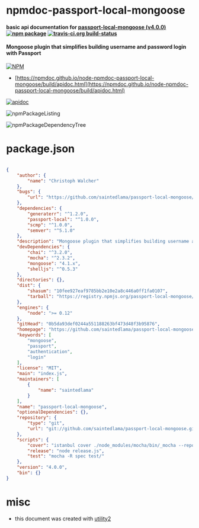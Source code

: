# npmdoc-passport-local-mongoose

#### basic api documentation for  [passport-local-mongoose (v4.0.0)](https://github.com/saintedlama/passport-local-mongoose#readme)  [![npm package](https://img.shields.io/npm/v/npmdoc-passport-local-mongoose.svg?style=flat-square)](https://www.npmjs.org/package/npmdoc-passport-local-mongoose) [![travis-ci.org build-status](https://api.travis-ci.org/npmdoc/node-npmdoc-passport-local-mongoose.svg)](https://travis-ci.org/npmdoc/node-npmdoc-passport-local-mongoose)

#### Mongoose plugin that simplifies building username and password login with Passport

[![NPM](https://nodei.co/npm/passport-local-mongoose.png?downloads=true&downloadRank=true&stars=true)](https://www.npmjs.com/package/passport-local-mongoose)

- [https://npmdoc.github.io/node-npmdoc-passport-local-mongoose/build/apidoc.html](https://npmdoc.github.io/node-npmdoc-passport-local-mongoose/build/apidoc.html)

[![apidoc](https://npmdoc.github.io/node-npmdoc-passport-local-mongoose/build/screenCapture.buildCi.browser.%252Ftmp%252Fbuild%252Fapidoc.html.png)](https://npmdoc.github.io/node-npmdoc-passport-local-mongoose/build/apidoc.html)

![npmPackageListing](https://npmdoc.github.io/node-npmdoc-passport-local-mongoose/build/screenCapture.npmPackageListing.svg)

![npmPackageDependencyTree](https://npmdoc.github.io/node-npmdoc-passport-local-mongoose/build/screenCapture.npmPackageDependencyTree.svg)



# package.json

```json

{
    "author": {
        "name": "Christoph Walcher"
    },
    "bugs": {
        "url": "https://github.com/saintedlama/passport-local-mongoose/issues"
    },
    "dependencies": {
        "generaterr": "^1.2.0",
        "passport-local": "^1.0.0",
        "scmp": "^1.0.0",
        "semver": "^5.1.0"
    },
    "description": "Mongoose plugin that simplifies building username and password login with Passport",
    "devDependencies": {
        "chai": "^3.2.0",
        "mocha": "^2.3.2",
        "mongoose": "4.1.x",
        "shelljs": "^0.5.3"
    },
    "directories": {},
    "dist": {
        "shasum": "10fee927eaf9785bb2e10e2a8c446a0ff1fa0107",
        "tarball": "https://registry.npmjs.org/passport-local-mongoose/-/passport-local-mongoose-4.0.0.tgz"
    },
    "engines": {
        "node": ">= 0.12"
    },
    "gitHead": "0b5da93def0244a551188263bf473d48f3b95876",
    "homepage": "https://github.com/saintedlama/passport-local-mongoose#readme",
    "keywords": [
        "mongoose",
        "passport",
        "authentication",
        "login"
    ],
    "license": "MIT",
    "main": "index.js",
    "maintainers": [
        {
            "name": "saintedlama"
        }
    ],
    "name": "passport-local-mongoose",
    "optionalDependencies": {},
    "repository": {
        "type": "git",
        "url": "git://github.com/saintedlama/passport-local-mongoose.git"
    },
    "scripts": {
        "cover": "istanbul cover ./node_modules/mocha/bin/_mocha --report html -- -R spec",
        "release": "node release.js",
        "test": "mocha -R spec test/"
    },
    "version": "4.0.0",
    "bin": {}
}
```



# misc
- this document was created with [utility2](https://github.com/kaizhu256/node-utility2)
